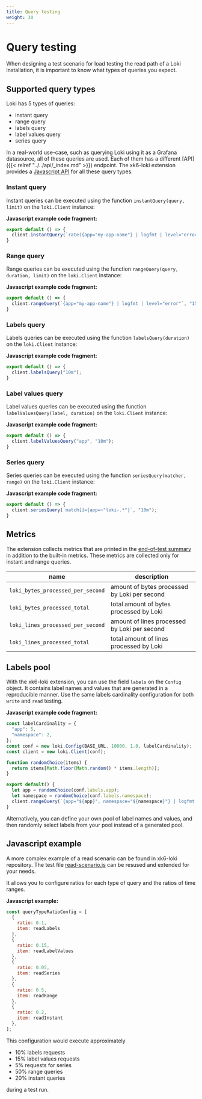 ```yaml
---
title: Query testing
weight: 30
---
```

# Query testing

When designing a test scenario for load testing the read path of a Loki
installation, it is important to know what types of queries you expect.

## Supported query types

Loki has 5 types of queries:

* instant query
* range query
* labels query
* label values query
* series query

In a real-world use-case, such as querying Loki using it as a Grafana
datasource, all of these queries are used. Each of them has a different
[API]({{< relref "../../api/_index.md" >}}) endpoint. The xk6-loki extension
provides a [Javascript API](https://github.com/grafana/xk6-loki#javascript-api)
for all these query types.


### Instant query

Instant queries can be executed using the function `instantQuery(query, limit)`
on the `loki.Client` instance:

**Javascript example code fragment:**

```javascript
export default () => {
  client.instantQuery(`rate({app="my-app-name"} | logfmt | level="error" [5m])`);
}
```

### Range query

Range queries can be executed using the function `rangeQuery(query, duration, limit)`
on the `loki.Client` instance:

**Javascript example code fragment:**

```javascript
export default () => {
  client.rangeQuery(`{app="my-app-name"} | logfmt | level="error"`, "15m");
}
```

### Labels query

Labels queries can be executed using the function `labelsQuery(duration)`
on the `loki.Client` instance:

**Javascript example code fragment:**

```javascript
export default () => {
  client.labelsQuery("10m");
}
```

### Label values query

Label values queries can be executed using the function `labelValuesQuery(label, duration)`
on the `loki.Client` instance:

**Javascript example code fragment:**

```javascript
export default () => {
  client.labelValuesQuery("app", "10m");
}
```

### Series query

Series queries can be executed using the function `seriesQuery(matcher, range)`
on the `loki.Client` instance:

**Javascript example code fragment:**

```javascript
export default () => {
  client.seriesQuery(`match[]={app=~"loki-.*"}`, "10m");
}
```

## Metrics

The extension collects metrics that are printed in the
[end-of-test summary](https://k6.io/docs/results-visualization/end-of-test-summary/) in addition to the built-in metrics.
These metrics are collected only for instant and range queries.

| name                              | description                                  |
|-----------------------------------|----------------------------------------------|
| `loki_bytes_processed_per_second` | amount of bytes processed by Loki per second |
| `loki_bytes_processed_total`      | total amount of bytes processed by Loki      |
| `loki_lines_processed_per_second` | amount of lines processed by Loki per second |
| `loki_lines_processed_total`      | total amount of lines processed by Loki      |

## Labels pool

With the xk6-loki extension, you can use the field `labels` on the `Config`
object. It contains label names and values that are generated in a reproducible
manner. Use the same labels cardinality configuration for both `write` and
`read` testing.

**Javascript example code fragment:**

```javascript
const labelCardinality = {
  "app": 5,
  "namespace": 2,
};
const conf = new loki.Config(BASE_URL, 10000, 1.0, labelCardinality);
const client = new loki.Client(conf);

function randomChoice(items) {
  return items[Math.floor(Math.random() * items.length)];
}

export default() {
  let app = randomChoice(conf.labels.app);
  let namespace = randomChoice(conf.labels.namespace);
  client.rangeQuery(`{app="${app}", namespace="${namespace}"} | logfmt | level="error"`, "15m");
}
```

Alternatively, you can define your own pool of label names and values,
and then randomly select labels from your pool instead of a generated pool. 

## Javascript example

A more complex example of a read scenario can be found in xk6-loki repository.
The test file
[read-scenario.js](https://github.com/grafana/xk6-loki/blob/main/examples/read-scenario.js)
can be resused and extended for your needs.

It allows you to configure ratios for each type of query and the ratios of time
ranges.

**Javascript example:**

```javascript
const queryTypeRatioConfig = [
  {
    ratio: 0.1,
    item: readLabels
  },
  {
    ratio: 0.15,
    item: readLabelValues
  },
  {
    ratio: 0.05,
    item: readSeries
  },
  {
    ratio: 0.5,
    item: readRange
  },
  {
    ratio: 0.2,
    item: readInstant
  },
];
```

This configuration would execute approximately

- 10% labels requests
- 15% label values requests
- 5% requests for series
- 50% range queries
- 20% instant queries

during a test run.
